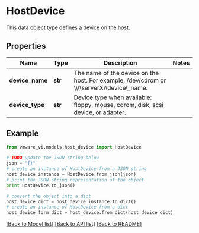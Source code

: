 # HostDevice

This data object type defines a device on the host. 

## Properties
Name | Type | Description | Notes
------------ | ------------- | ------------- | -------------
**device_name** | **str** | The name of the device on the host.  For example, /dev/cdrom or \\\\\\\\serverX\\\\device\\_name.  | 
**device_type** | **str** | Device type when available: floppy, mouse, cdrom, disk, scsi device, or adapter.  | 

## Example

```python
from vmware_vi.models.host_device import HostDevice

# TODO update the JSON string below
json = "{}"
# create an instance of HostDevice from a JSON string
host_device_instance = HostDevice.from_json(json)
# print the JSON string representation of the object
print HostDevice.to_json()

# convert the object into a dict
host_device_dict = host_device_instance.to_dict()
# create an instance of HostDevice from a dict
host_device_form_dict = host_device.from_dict(host_device_dict)
```
[[Back to Model list]](../README.md#documentation-for-models) [[Back to API list]](../README.md#documentation-for-api-endpoints) [[Back to README]](../README.md)


